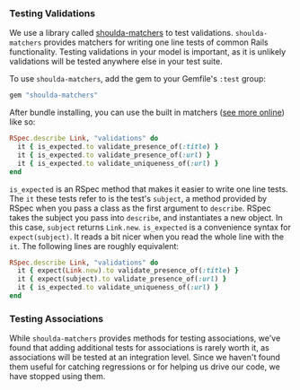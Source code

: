 ### Testing Validations

We use a library called [shoulda-matchers] to test validations.
`shoulda-matchers` provides matchers for writing one line tests of common Rails
functionality. Testing validations in your model is important, as it is unlikely
validations will be tested anywhere else in your test suite.

[shoulda-matchers]: https://github.com/thoughtbot/shoulda-matchers

To use `shoulda-matchers`, add the gem to your Gemfile's `:test` group:

```ruby
gem "shoulda-matchers"
```

After bundle installing, you can use the built in matchers ([see more
online][shoulda-matchers]) like so:

```ruby
RSpec.describe Link, "validations" do
  it { is_expected.to validate_presence_of(:title) }
  it { is_expected.to validate_presence_of(:url) }
  it { is_expected.to validate_uniqueness_of(:url) }
end
```

`is_expected` is an RSpec method that makes it easier to write one line tests.
The `it` these tests refer to is the test's `subject`, a method provided by
RSpec when you pass a class as the first argument to `describe`. RSpec takes the
subject you pass into `describe`, and instantiates a new object. In this case,
`subject` returns `Link.new`. `is_expected` is a convenience syntax for
`expect(subject)`.  It reads a bit nicer when you read the whole line with the
`it`. The following lines are roughly equivalent:

```ruby
RSpec.describe Link, "validations" do
  it { expect(Link.new).to validate_presence_of(:title) }
  it { expect(subject).to validate_presence_of(:url) }
  it { is_expected.to validate_uniqueness_of(:url) }
end
```

### Testing Associations

While `shoulda-matchers` provides methods for testing associations, we've found
that adding additional tests for associations is rarely worth it, as
associations will be tested at an integration level. Since we haven't found them
useful for catching regressions or for helping us drive our code, we have
stopped using them.
